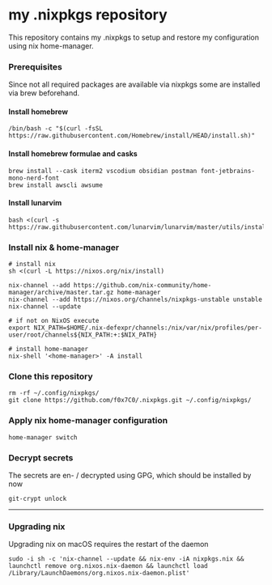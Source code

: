 # my .nixpkgs repository

This repository contains my .nixpkgs to setup and restore my configuration using nix home-manager.

### Prerequisites 

Since not all required packages are available via nixpkgs some are installed via brew beforehand.

#### Install homebrew

```shell
/bin/bash -c "$(curl -fsSL https://raw.githubusercontent.com/Homebrew/install/HEAD/install.sh)"
```

#### Install homebrew formulae and casks

```shell
brew install --cask iterm2 vscodium obsidian postman font-jetbrains-mono-nerd-font
brew install awscli awsume
```

#### Install lunarvim

```shell
bash <(curl -s https://raw.githubusercontent.com/lunarvim/lunarvim/master/utils/installer/install.sh)
```

### Install nix & home-manager

```shell
# install nix
sh <(curl -L https://nixos.org/nix/install)

nix-channel --add https://github.com/nix-community/home-manager/archive/master.tar.gz home-manager
nix-channel --add https://nixos.org/channels/nixpkgs-unstable unstable
nix-channel --update

# if not on NixOS execute
export NIX_PATH=$HOME/.nix-defexpr/channels:/nix/var/nix/profiles/per-user/root/channels${NIX_PATH:+:$NIX_PATH}

# install home-manager
nix-shell '<home-manager>' -A install
```

### Clone this repository

```shell
rm -rf ~/.config/nixpkgs/
git clone https://github.com/f0x7C0/.nixpkgs.git ~/.config/nixpkgs/
```

### Apply nix home-manager configuration

```shell
home-manager switch
```

### Decrypt secrets

The secrets are en- / decrypted using GPG, which should be installed by now

```shell
git-crypt unlock
```

---
### Upgrading nix 

Upgrading nix on macOS requires the restart of the daemon

```shell
sudo -i sh -c 'nix-channel --update && nix-env -iA nixpkgs.nix && launchctl remove org.nixos.nix-daemon && launchctl load /Library/LaunchDaemons/org.nixos.nix-daemon.plist'

```

